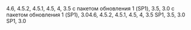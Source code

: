 <span data-ttu-id="dd3a6-101">4.6, 4.5.2, 4.5.1, 4.5, 4, 3.5 с пакетом обновления 1 (SP1), 3.5, 3.0 с пакетом обновления 1 (SP1), 3.0</span><span class="sxs-lookup"><span data-stu-id="dd3a6-101">4.6, 4.5.2, 4.5.1, 4.5, 4, 3.5 SP1, 3.5, 3.0 SP1, 3.0</span></span>